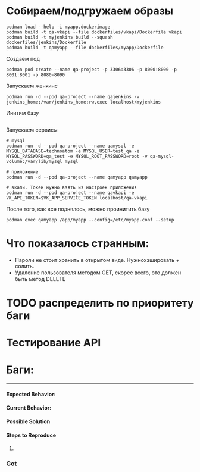 
# Собираем/подгружаем образы
```
podman load --help -i myapp.dockerimage
podman build -t qa-vkapi --file dockerfiles/vkapi/Dockerfile vkapi
podman build -t myjenkins build --squash dockerfiles/jenkins/Dockerfile
podman build -t qamyapp --file dockerfiles/myapp/Dockerfile
```

Создаем под
```
podman pod create --name qa-project -p 3306:3306 -p 8000:8000 -p 8001:8001 -p 8080-8090
```

Запускаем женкинс
```
podman run -d --pod qa-project --name qajenkins -v jenkins_home:/var/jenkins_home:rw,exec localhost/myjenkins
```

Инитим базу
```

```

Запускаем сервисы
```
# mysql
podman run -d --pod qa-project --name qamysql -e MYSQL_DATABASE=technoatom -e MYSQL_USER=test_qa -e MYSQL_PASSWORD=qa_test -e MYSQL_ROOT_PASSWORD=root -v qa-mysql-volume:/var/lib/mysql mysql

# приложение
podman run -d --pod qa-project --name qamyapp qamyapp

# вкапи. Токен нужно взять из настроек приложения
podman run -d --pod qa-project --name qavkapi -e VK_API_TOKEN=$VK_APP_SERVICE_TOKEN localhost/qa-vkapi
```

После того, как все поднялось, можно проинитить базу
```
podman exec qamyapp /app/myapp --config=/etc/myapp.conf --setup
```

# Что показалось странным:

* Пароли не стоит хранить в открытом виде. Нужнохэшировать + солить.
* Удаление пользователя методом GET, скорее всего, это должен быть метод DELETE


# TODO распределить по приоритету баги

# Тестирование API

# Баги:

---



#### Expected Behavior:

#### Current Behavior:

#### Possible Solution

#### Steps to Reproduce

1.

### Got